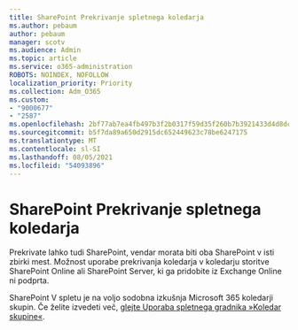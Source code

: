 ```yaml
---
title: SharePoint Prekrivanje spletnega koledarja
ms.author: pebaum
author: pebaum
manager: scotv
ms.audience: Admin
ms.topic: article
ms.service: o365-administration
ROBOTS: NOINDEX, NOFOLLOW
localization_priority: Priority
ms.collection: Adm_O365
ms.custom:
- "9000677"
- "2587"
ms.openlocfilehash: 2bf77ab7ea4fb497b3f2b0317f59d35f260b7b3921433d4d8dc76268db63f0f1
ms.sourcegitcommit: b5f7da89a650d2915dc652449623c78be6247175
ms.translationtype: MT
ms.contentlocale: sl-SI
ms.lasthandoff: 08/05/2021
ms.locfileid: "54093896"
---
```

# <a name="sharepoint-online-calendar-overlay"></a>SharePoint Prekrivanje spletnega koledarja

Prekrivate lahko tudi SharePoint, vendar morata biti oba SharePoint v isti zbirki mest. Možnost uporabe prekrivanja koledarja v koledarju storitve SharePoint Online ali SharePoint Server, ki ga pridobite iz Exchange Online ni podprta.

SharePoint V spletu je na voljo sodobna izkušnja Microsoft 365 koledarji skupin. Če želite izvedeti več, [glejte Uporaba spletnega gradnika »Koledar skupine«](https://support.microsoft.com/en-us/office/use-the-group-calendar-web-part-eaf3c04d-5699-48cb-8b5e-3caa887d51ce).
